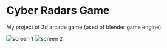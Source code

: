 ﻿# Cyber Radars Game

My project of 3d arcade game (used of blender game engine)

![screen 1](https://github.com/gsaone/cyberradars/blob/master/c1.png) ![screen 2](https://github.com/gsaone/cyberradars/blob/master/c2.png)

